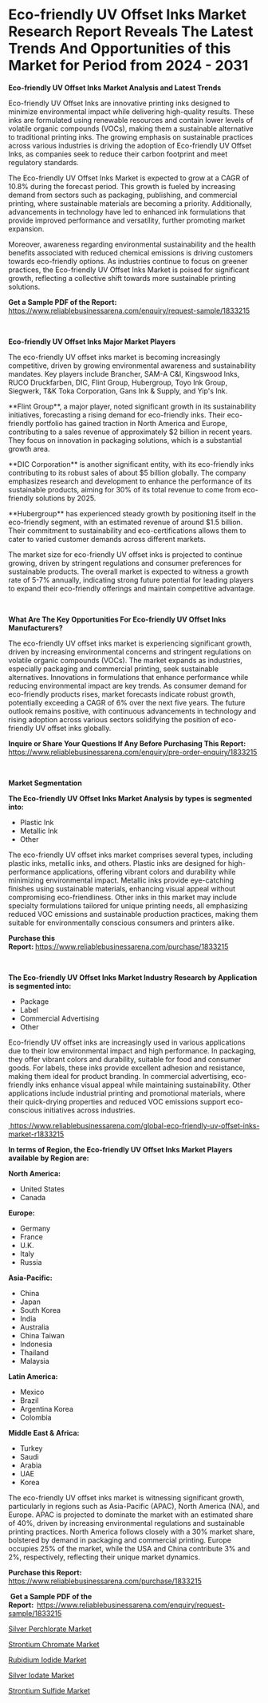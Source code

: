 <p><h1>Eco-friendly UV Offset Inks Market Research Report Reveals The Latest Trends And Opportunities of this Market for Period from 2024 - 2031</h1></p><p><strong>Eco-friendly UV Offset Inks Market Analysis and Latest Trends</strong></p>
<p><p>Eco-friendly UV Offset Inks are innovative printing inks designed to minimize environmental impact while delivering high-quality results. These inks are formulated using renewable resources and contain lower levels of volatile organic compounds (VOCs), making them a sustainable alternative to traditional printing inks. The growing emphasis on sustainable practices across various industries is driving the adoption of Eco-friendly UV Offset Inks, as companies seek to reduce their carbon footprint and meet regulatory standards.</p><p>The Eco-friendly UV Offset Inks Market is expected to grow at a CAGR of 10.8% during the forecast period. This growth is fueled by increasing demand from sectors such as packaging, publishing, and commercial printing, where sustainable materials are becoming a priority. Additionally, advancements in technology have led to enhanced ink formulations that provide improved performance and versatility, further promoting market expansion.</p><p>Moreover, awareness regarding environmental sustainability and the health benefits associated with reduced chemical emissions is driving customers towards eco-friendly options. As industries continue to focus on greener practices, the Eco-friendly UV Offset Inks Market is poised for significant growth, reflecting a collective shift towards more sustainable printing solutions.</p></p>
<p><strong>Get a Sample PDF of the Report:&nbsp;</strong> <a href="https://www.reliablebusinessarena.com/enquiry/request-sample/1833215?utm_campaign=1610&utm_medium=2&utm_source=Github&utm_content=ia&utm_term=17102024&utm_id=eco-friendly-uv-offset-inks">https://www.reliablebusinessarena.com/enquiry/request-sample/1833215</a></p>
<p>&nbsp;</p>
<p><strong>Eco-friendly UV Offset Inks Major Market Players</strong></p>
<p><p>The eco-friendly UV offset inks market is becoming increasingly competitive, driven by growing environmental awareness and sustainability mandates. Key players include Brancher, SAM-A C&I, Kingswood Inks, RUCO Druckfarben, DIC, Flint Group, Hubergroup, Toyo Ink Group, Siegwerk, T&K Toka Corporation, Gans Ink & Supply, and Yip's Ink.</p><p>**Flint Group**, a major player, noted significant growth in its sustainability initiatives, forecasting a rising demand for eco-friendly inks. Their eco-friendly portfolio has gained traction in North America and Europe, contributing to a sales revenue of approximately $2 billion in recent years. They focus on innovation in packaging solutions, which is a substantial growth area.</p><p>**DIC Corporation** is another significant entity, with its eco-friendly inks contributing to its robust sales of about $5 billion globally. The company emphasizes research and development to enhance the performance of its sustainable products, aiming for 30% of its total revenue to come from eco-friendly solutions by 2025.</p><p>**Hubergroup** has experienced steady growth by positioning itself in the eco-friendly segment, with an estimated revenue of around $1.5 billion. Their commitment to sustainability and eco-certifications allows them to cater to varied customer demands across different markets.</p><p>The market size for eco-friendly UV offset inks is projected to continue growing, driven by stringent regulations and consumer preferences for sustainable products. The overall market is expected to witness a growth rate of 5-7% annually, indicating strong future potential for leading players to expand their eco-friendly offerings and maintain competitive advantage.</p></p>
<p>&nbsp;</p>
<p><strong>What Are The Key Opportunities For Eco-friendly UV Offset Inks Manufacturers?</strong></p>
<p><p>The eco-friendly UV offset inks market is experiencing significant growth, driven by increasing environmental concerns and stringent regulations on volatile organic compounds (VOCs). The market expands as industries, especially packaging and commercial printing, seek sustainable alternatives. Innovations in formulations that enhance performance while reducing environmental impact are key trends. As consumer demand for eco-friendly products rises, market forecasts indicate robust growth, potentially exceeding a CAGR of 6% over the next five years. The future outlook remains positive, with continuous advancements in technology and rising adoption across various sectors solidifying the position of eco-friendly UV offset inks globally.</p></p>
<p><strong>Inquire or Share Your Questions If Any Before Purchasing This Report:</strong> <a href="https://www.reliablebusinessarena.com/enquiry/pre-order-enquiry/1833215?utm_campaign=1610&utm_medium=2&utm_source=Github&utm_content=ia&utm_term=17102024&utm_id=eco-friendly-uv-offset-inks">https://www.reliablebusinessarena.com/enquiry/pre-order-enquiry/1833215</a></p>
<p>&nbsp;</p>
<p><strong>Market Segmentation</strong></p>
<p><strong>The Eco-friendly UV Offset Inks Market Analysis by types is segmented into:</strong></p>
<p><ul><li>Plastic Ink</li><li>Metallic Ink</li><li>Other</li></ul></p>
<p><p>The eco-friendly UV offset inks market comprises several types, including plastic inks, metallic inks, and others. Plastic inks are designed for high-performance applications, offering vibrant colors and durability while minimizing environmental impact. Metallic inks provide eye-catching finishes using sustainable materials, enhancing visual appeal without compromising eco-friendliness. Other inks in this market may include specialty formulations tailored for unique printing needs, all emphasizing reduced VOC emissions and sustainable production practices, making them suitable for environmentally conscious consumers and printers alike.</p></p>
<p><strong>Purchase this Report:&nbsp;</strong><a href="https://www.reliablebusinessarena.com/purchase/1833215?utm_campaign=1610&utm_medium=2&utm_source=Github&utm_content=ia&utm_term=17102024&utm_id=eco-friendly-uv-offset-inks">https://www.reliablebusinessarena.com/purchase/1833215</a></p>
<p>&nbsp;</p>
<p><strong>The Eco-friendly UV Offset Inks Market Industry Research by Application is segmented into:</strong></p>
<p><ul><li>Package</li><li>Label</li><li>Commercial Advertising</li><li>Other</li></ul></p>
<p><p>Eco-friendly UV offset inks are increasingly used in various applications due to their low environmental impact and high performance. In packaging, they offer vibrant colors and durability, suitable for food and consumer goods. For labels, these inks provide excellent adhesion and resistance, making them ideal for product branding. In commercial advertising, eco-friendly inks enhance visual appeal while maintaining sustainability. Other applications include industrial printing and promotional materials, where their quick-drying properties and reduced VOC emissions support eco-conscious initiatives across industries.</p></p>
<p><a href="https://www.reliablebusinessarena.com/global-eco-friendly-uv-offset-inks-market-r1833215?utm_campaign=1610&utm_medium=2&utm_source=Github&utm_content=ia&utm_term=17102024&utm_id=eco-friendly-uv-offset-inks">&nbsp;https://www.reliablebusinessarena.com/global-eco-friendly-uv-offset-inks-market-r1833215</a></p>
<p><strong>In terms of Region, the Eco-friendly UV Offset Inks Market Players available by Region are:</strong></p>
<p>
    <p> <strong> North America: </strong>
        <ul>
            <li>United States</li>
            <li>Canada</li>
        </ul>
        </p> 
    <p> <strong> Europe: </strong>
        <ul>
            <li>Germany</li>
            <li>France</li>
            <li>U.K.</li>
            <li>Italy</li>
            <li>Russia</li>
        </ul>
        </p> 
    <p> <strong> Asia-Pacific: </strong>
        <ul>
            <li>China</li>
            <li>Japan</li>
            <li>South Korea</li>
            <li>India</li>
            <li>Australia</li>
            <li>China Taiwan</li>
            <li>Indonesia</li>
            <li>Thailand</li>
            <li>Malaysia</li>
        </ul>
        </p> 
    <p> <strong> Latin America: </strong>
        <ul>
            <li>Mexico</li>
            <li>Brazil</li>
            <li>Argentina Korea</li>
            <li>Colombia</li>
        </ul>
        </p> 
    <p> <strong> Middle East & Africa: </strong>
        <ul>
            <li>Turkey</li>
            <li>Saudi</li>
            <li>Arabia</li>
            <li>UAE</li>
            <li>Korea</li>
        </ul>
    </p>
    </p>
<p><p>The eco-friendly UV offset inks market is witnessing significant growth, particularly in regions such as Asia-Pacific (APAC), North America (NA), and Europe. APAC is projected to dominate the market with an estimated share of 40%, driven by increasing environmental regulations and sustainable printing practices. North America follows closely with a 30% market share, bolstered by demand in packaging and commercial printing. Europe occupies 25% of the market, while the USA and China contribute 3% and 2%, respectively, reflecting their unique market dynamics.</p></p>
<p><strong>Purchase this Report: </strong><a href="https://www.reliablebusinessarena.com/purchase/1833215?utm_campaign=1610&utm_medium=2&utm_source=Github&utm_content=ia&utm_term=17102024&utm_id=eco-friendly-uv-offset-inks">https://www.reliablebusinessarena.com/purchase/1833215</a></p>
<p>&nbsp;<strong>Get a Sample PDF of the Report:&nbsp;&nbsp;</strong><a href="https://www.reliablebusinessarena.com/enquiry/request-sample/1833215?utm_campaign=1610&utm_medium=2&utm_source=Github&utm_content=ia&utm_term=17102024&utm_id=eco-friendly-uv-offset-inks">https://www.reliablebusinessarena.com/enquiry/request-sample/1833215</a></p>
<p><strong></strong></p>
<p><p><a href="https://www.linkedin.com/pulse/silver-perchlorate-market-outlook-share-analysis-growth-trends-ilkac?utm_campaign=1610&utm_medium=2&utm_source=Github&utm_content=ia&utm_term=17102024&utm_id=eco-friendly-uv-offset-inks">Silver Perchlorate Market</a></p><p><a href="https://www.linkedin.com/pulse/strontium-chromate-ecosystem-mapping-innovation-value-chains-2024-2031-1osvc?utm_campaign=1610&utm_medium=2&utm_source=Github&utm_content=ia&utm_term=17102024&utm_id=eco-friendly-uv-offset-inks">Strontium Chromate Market</a></p><p><a href="https://www.linkedin.com/pulse/rubidium-iodide-market-analysis-report-global-insights-baywc?utm_campaign=1610&utm_medium=2&utm_source=Github&utm_content=ia&utm_term=17102024&utm_id=eco-friendly-uv-offset-inks">Rubidium Iodide Market</a></p><p><a href="https://www.linkedin.com/pulse/global-silver-iodate-market-share-growth-opportunities-growing-itsbc?utm_campaign=1610&utm_medium=2&utm_source=Github&utm_content=ia&utm_term=17102024&utm_id=eco-friendly-uv-offset-inks">Silver Iodate Market</a></p><p><a href="https://www.linkedin.com/pulse/insights-strontium-sulfide-industry-market-financial-status-o9bfc?utm_campaign=1610&utm_medium=2&utm_source=Github&utm_content=ia&utm_term=17102024&utm_id=eco-friendly-uv-offset-inks">Strontium Sulfide Market</a></p></p>